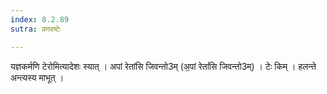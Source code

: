 ```yaml
---
index: 8.2.89
sutra: प्रणवष्टेः

---
```

 यज्ञकर्मणि टेरोमित्यादेशः स्यात् । अपां रेतांसि जिवन्तो3म् (अ॒पां रेतां॑सि जिवन्तो3म्) । टेः किम् । हलन्ते अन्त्यस्य माभूत् ।